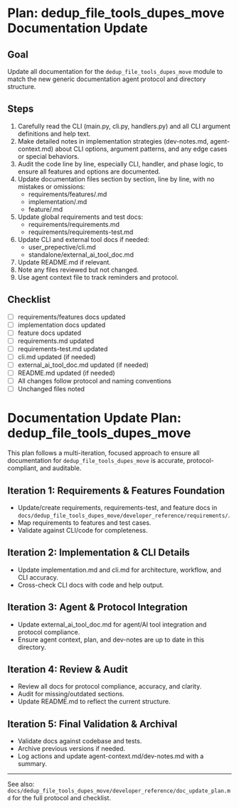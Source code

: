 # Plan: dedup_file_tools_dupes_move Documentation Update

## Goal
Update all documentation for the `dedup_file_tools_dupes_move` module to match the new generic documentation agent protocol and directory structure.

## Steps

1. Carefully read the CLI (main.py, cli.py, handlers.py) and all CLI argument definitions and help text.
2. Make detailed notes in implementation strategies (dev-notes.md, agent-context.md) about CLI options, argument patterns, and any edge cases or special behaviors.
3. Audit the code line by line, especially CLI, handler, and phase logic, to ensure all features and options are documented.
4. Update documentation files section by section, line by line, with no mistakes or omissions:
   - requirements/features/<feature>.md
   - implementation/<feature>.md
   - feature/<feature>.md
5. Update global requirements and test docs:
   - requirements/requirements.md
   - requirements/requirements-test.md
6. Update CLI and external tool docs if needed:
   - user_prepective/cli.md
   - standalone/external_ai_tool_doc.md
7. Update README.md if relevant.
8. Note any files reviewed but not changed.
9. Use agent context file to track reminders and protocol.

## Checklist
- [ ] requirements/features docs updated
- [ ] implementation docs updated
- [ ] feature docs updated
- [ ] requirements.md updated
- [ ] requirements-test.md updated
- [ ] cli.md updated (if needed)
- [ ] external_ai_tool_doc.md updated (if needed)
- [ ] README.md updated (if needed)
- [ ] All changes follow protocol and naming conventions
- [ ] Unchanged files noted

# Documentation Update Plan: dedup_file_tools_dupes_move

This plan follows a multi-iteration, focused approach to ensure all documentation for `dedup_file_tools_dupes_move` is accurate, protocol-compliant, and auditable.

## Iteration 1: Requirements & Features Foundation
- Update/create requirements, requirements-test, and feature docs in `docs/dedup_file_tools_dupes_move/developer_reference/requirements/`.
- Map requirements to features and test cases.
- Validate against CLI/code for completeness.

## Iteration 2: Implementation & CLI Details
- Update implementation.md and cli.md for architecture, workflow, and CLI accuracy.
- Cross-check CLI docs with code and help output.

## Iteration 3: Agent & Protocol Integration
- Update external_ai_tool_doc.md for agent/AI tool integration and protocol compliance.
- Ensure agent context, plan, and dev-notes are up to date in this directory.

## Iteration 4: Review & Audit
- Review all docs for protocol compliance, accuracy, and clarity.
- Audit for missing/outdated sections.
- Update README.md to reflect the current structure.

## Iteration 5: Final Validation & Archival
- Validate docs against codebase and tests.
- Archive previous versions if needed.
- Log actions and update agent-context.md/dev-notes.md with a summary.

---

See also: `docs/dedup_file_tools_dupes_move/developer_reference/doc_update_plan.md` for the full protocol and checklist.
